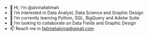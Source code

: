 - 👋 Hi, I’m @alvinafatimah
- 👀 I’m interested in Data Analyst, Data Science and Graphic Design
- 🌱 I’m currently learning Python, SQL, BigQuery and Adobe Suite
- 💞️ I’m looking to collaborate on Data Fields and Graphic Design
- 📫 Reach me in fatimahalvina@gmail.com

<!---
alvinafatimah/alvinafatimah is a ✨ special ✨ repository because its `README.md` (this file) appears on your GitHub profile.
You can click the Preview link to take a look at your changes.
--->
